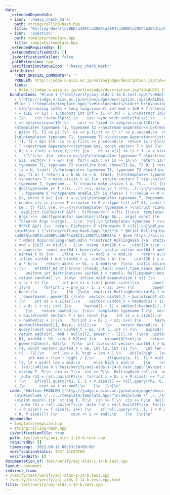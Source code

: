 ```yaml
---
data:
  _extendedDependsOn:
  - icon: ':heavy_check_mark:'
    path: string/rolling-hash.hpp
    title: "Rolling-Hash(\u30ED\u30FC\u30EA\u30F3\u30B0\u30CF\u30C3\u30B7\u30E5)"
  - icon: ':question:'
    path: template/template.hpp
    title: template/template.hpp
  _extendedRequiredBy: []
  _extendedVerifiedWith: []
  _isVerificationFailed: false
  _pathExtension: cpp
  _verificationStatusIcon: ':heavy_check_mark:'
  attributes:
    '*NOT_SPECIAL_COMMENTS*': ''
    PROBLEM: http://judge.u-aizu.ac.jp/onlinejudge/description.jsp?id=ALDS1_14_B
    links:
    - http://judge.u-aizu.ac.jp/onlinejudge/description.jsp?id=ALDS1_14_B
  bundledCode: "#line 1 \"test/verify/aoj-alds-1-14-b.test.cpp\"\n#define PROBLEM\
    \ \"http://judge.u-aizu.ac.jp/onlinejudge/description.jsp?id=ALDS1_14_B\"\n\n\
    #line 1 \"template/template.hpp\"\n#include<bits/stdc++.h>\n\nusing namespace\
    \ std;\n\nusing int64 = long long;\nconst int mod = 1e9 + 7;\n\nconst int64 infll\
    \ = (1LL << 62) - 1;\nconst int inf = (1 << 30) - 1;\n\nstruct IoSetup {\n  IoSetup()\
    \ {\n    cin.tie(nullptr);\n    ios::sync_with_stdio(false);\n    cout << fixed\
    \ << setprecision(10);\n    cerr << fixed << setprecision(10);\n  }\n} iosetup;\n\
    \ntemplate< typename T1, typename T2 >\nostream &operator<<(ostream &os, const\
    \ pair< T1, T2 >& p) {\n  os << p.first << \" \" << p.second;\n  return os;\n\
    }\n\ntemplate< typename T1, typename T2 >\nistream &operator>>(istream &is, pair<\
    \ T1, T2 > &p) {\n  is >> p.first >> p.second;\n  return is;\n}\n\ntemplate< typename\
    \ T >\nostream &operator<<(ostream &os, const vector< T > &v) {\n  for(int i =\
    \ 0; i < (int) v.size(); i++) {\n    os << v[i] << (i + 1 != v.size() ? \" \"\
    \ : \"\");\n  }\n  return os;\n}\n\ntemplate< typename T >\nistream &operator>>(istream\
    \ &is, vector< T > &v) {\n  for(T &in : v) is >> in;\n  return is;\n}\n\ntemplate<\
    \ typename T1, typename T2 >\ninline bool chmax(T1 &a, T2 b) { return a < b &&\
    \ (a = b, true); }\n\ntemplate< typename T1, typename T2 >\ninline bool chmin(T1\
    \ &a, T2 b) { return a > b && (a = b, true); }\n\ntemplate< typename T = int64\
    \ >\nvector< T > make_v(size_t a) {\n  return vector< T >(a);\n}\n\ntemplate<\
    \ typename T, typename... Ts >\nauto make_v(size_t a, Ts... ts) {\n  return vector<\
    \ decltype(make_v< T >(ts...)) >(a, make_v< T >(ts...));\n}\n\ntemplate< typename\
    \ T, typename V >\ntypename enable_if< is_class< T >::value == 0 >::type fill_v(T\
    \ &t, const V &v) {\n  t = v;\n}\n\ntemplate< typename T, typename V >\ntypename\
    \ enable_if< is_class< T >::value != 0 >::type fill_v(T &t, const V &v) {\n  for(auto\
    \ &e : t) fill_v(e, v);\n}\n\ntemplate< typename F >\nstruct FixPoint : F {\n\
    \  explicit FixPoint(F &&f) : F(forward< F >(f)) {}\n\n  template< typename...\
    \ Args >\n  decltype(auto) operator()(Args &&... args) const {\n    return F::operator()(*this,\
    \ forward< Args >(args)...);\n  }\n};\n \ntemplate< typename F >\ninline decltype(auto)\
    \ MFP(F &&f) {\n  return FixPoint< F >{forward< F >(f)};\n}\n#line 4 \"test/verify/aoj-alds-1-14-b.test.cpp\"\
    \n\n#line 1 \"string/rolling-hash.hpp\"\n/**\n * @brief Rolling-Hash(\u30ED\u30FC\
    \u30EA\u30F3\u30B0\u30CF\u30C3\u30B7\u30E5)\n * @see https://qiita.com/keymoon/items/11fac5627672a6d6a9f6\n\
    \ * @docs docs/rolling-hash.md\n */\nstruct RollingHash {\n  static const uint64_t\
    \ mod = (1ull << 61ull) - 1;\n  using uint128_t = __uint128_t;\n  vector< uint64_t\
    \ > power;\n  const uint64_t base;\n\n  static inline uint64_t add(uint64_t a,\
    \ uint64_t b) {\n    if((a += b) >= mod) a -= mod;\n    return a;\n  }\n\n  static\
    \ inline uint64_t mul(uint64_t a, uint64_t b) {\n    uint128_t c = (uint128_t)\
    \ a * b;\n    return add(c >> 61, c & mod);\n  }\n\n  static inline uint64_t generate_base()\
    \ {\n    mt19937_64 mt(chrono::steady_clock::now().time_since_epoch().count());\n\
    \    uniform_int_distribution< uint64_t > rand(1, RollingHash::mod - 1);\n   \
    \ return rand(mt);\n  }\n\n  inline void expand(size_t sz) {\n    if(power.size()\
    \ < sz + 1) {\n      int pre_sz = (int) power.size();\n      power.resize(sz +\
    \ 1);\n      for(int i = pre_sz - 1; i < sz; i++) {\n        power[i + 1] = mul(power[i],\
    \ base);\n      }\n    }\n  }\n\n  explicit RollingHash(uint64_t base = generate_base())\
    \ : base(base), power{1} {}\n\n  vector< uint64_t > build(const string &s) const\
    \ {\n    int sz = s.size();\n    vector< uint64_t > hashed(sz + 1);\n    for(int\
    \ i = 0; i < sz; i++) {\n      hashed[i + 1] = add(mul(hashed[i], base), s[i]);\n\
    \    }\n    return hashed;\n  }\n\n  template< typename T >\n  vector< uint64_t\
    \ > build(const vector< T > &s) const {\n    int sz = s.size();\n    vector< uint64_t\
    \ > hashed(sz + 1);\n    for(int i = 0; i < sz; i++) {\n      hashed[i + 1] =\
    \ add(mul(hashed[i], base), s[i]);\n    }\n    return hashed;\n  }\n\n  uint64_t\
    \ query(const vector< uint64_t > &s, int l, int r) {\n    expand(r - l);\n   \
    \ return add(s[r], mod - mul(s[l], power[r - l]));\n  }\n\n  uint64_t combine(uint64_t\
    \ h1, uint64_t h2, size_t h2len) {\n    expand(h2len);\n    return add(mul(h1,\
    \ power[h2len]), h2);\n  }\n\n  int lcp(const vector< uint64_t > &a, int l1, int\
    \ r1, const vector< uint64_t > &b, int l2, int r2) {\n    int len = min(r1 - l1,\
    \ r2 - l2);\n    int low = 0, high = len + 1;\n    while(high - low > 1) {\n \
    \     int mid = (low + high) / 2;\n      if(query(a, l1, l1 + mid) == query(b,\
    \ l2, l2 + mid)) low = mid;\n      else high = mid;\n    }\n    return low;\n\
    \  }\n};\n#line 6 \"test/verify/aoj-alds-1-14-b.test.cpp\"\n\nint main() {\n \
    \ string T, P;\n  cin >> T;\n  cin >> P;\n  RollingHash roll;\n  auto rh1 = roll.build(T);\n\
    \  auto rh2 = roll.build(P);\n  for(int i = 0; i + P.size() <= T.size(); i++)\
    \ {\n    if(roll.query(rh1, i, i + P.size()) == roll.query(rh2, 0, P.size()))\
    \ {\n      cout << i << endl;\n    }\n  }\n}\n"
  code: "#define PROBLEM \"http://judge.u-aizu.ac.jp/onlinejudge/description.jsp?id=ALDS1_14_B\"\
    \n\n#include \"../../template/template.hpp\"\n\n#include \"../../string/rolling-hash.hpp\"\
    \n\nint main() {\n  string T, P;\n  cin >> T;\n  cin >> P;\n  RollingHash roll;\n\
    \  auto rh1 = roll.build(T);\n  auto rh2 = roll.build(P);\n  for(int i = 0; i\
    \ + P.size() <= T.size(); i++) {\n    if(roll.query(rh1, i, i + P.size()) == roll.query(rh2,\
    \ 0, P.size())) {\n      cout << i << endl;\n    }\n  }\n}\n"
  dependsOn:
  - template/template.hpp
  - string/rolling-hash.hpp
  isVerificationFile: true
  path: test/verify/aoj-alds-1-14-b.test.cpp
  requiredBy: []
  timestamp: '2022-09-11 00:53:50+09:00'
  verificationStatus: TEST_ACCEPTED
  verifiedWith: []
documentation_of: test/verify/aoj-alds-1-14-b.test.cpp
layout: document
redirect_from:
- /verify/test/verify/aoj-alds-1-14-b.test.cpp
- /verify/test/verify/aoj-alds-1-14-b.test.cpp.html
title: test/verify/aoj-alds-1-14-b.test.cpp
---
```

